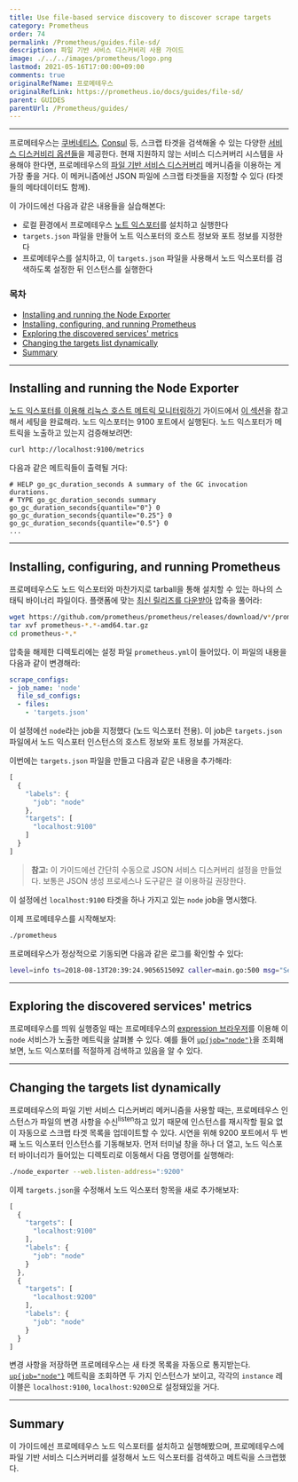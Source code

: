 ```yaml
---
title: Use file-based service discovery to discover scrape targets
category: Prometheus
order: 74
permalink: /Prometheus/guides.file-sd/
description: 파일 기반 서비스 디스커비리 사용 가이드
image: ./../../images/prometheus/logo.png
lastmod: 2021-05-16T17:00:00+09:00
comments: true
originalRefName: 프로메테우스
originalRefLink: https://prometheus.io/docs/guides/file-sd/
parent: GUIDES
parentUrl: /Prometheus/guides/
---
```


---

프로메테우스는 [쿠버네티스](../configuration#kubernetes_sd_config), [Consul](../configuration#consul_sd_config) 등, 스크랩 타겟을 검색해올 수 있는 다양한 [서비스 디스커비리 옵션들](https://github.com/prometheus/prometheus/tree/main/discovery)을 제공한다. 현재 지원하지 않는 서비스 디스커버리 시스템을 사용해야 한다면, 프로메테우스의 [파일 기반 서비스 디스커버리](../configuration/#file_sd_config) 메커니즘을 이용하는 게 가장 좋을 거다. 이 메커니즘에선 JSON 파일에 스크랩 타겟들을 지정할 수 있다 (타겟들의 메타데이터도 함께).

이 가이드에선 다음과 같은 내용들을 실습해본다:

- 로컬 환경에서 프로메테우스 [노트 익스포터](../guides.node-exporter)를 설치하고 실행한다
- `targets.json` 파일을 만들어 노트 익스포터의 호스트 정보와 포트 정보를 지정한다
- 프로메테우스를 설치하고, 이 `targets.json` 파일을 사용해서 노드 익스포터를 검색하도록 설정한 뒤 인스턴스를 실행한다

### 목차

- [Installing and running the Node Exporter](#installing-and-running-the-node-exporter)
- [Installing, configuring, and running Prometheus](#installing-configuring-and-running-prometheus)
- [Exploring the discovered services' metrics](#exploring-the-discovered-services-metrics)
- [Changing the targets list dynamically](#changing-the-targets-list-dynamically)
- [Summary](#summary)

---

## Installing and running the Node Exporter

[노드 익스포터를 이용해 리눅스 호스트 메트릭 모니터링하기](../guides.node-exporter) 가이드에서 [이 섹션](../guides.node-exporter#installing-and-running-the-node-exporter)을 참고해서 세팅을 완료해라. 노드 익스포터는 9100 포트에서 실행된다. 노드 익스포터가 메트릭을 노출하고 있는지 검증해보려면:

```sh
curl http://localhost:9100/metrics
```

다음과 같은 메트릭들이 출력될 거다:

```prometheus
# HELP go_gc_duration_seconds A summary of the GC invocation durations.
# TYPE go_gc_duration_seconds summary
go_gc_duration_seconds{quantile="0"} 0
go_gc_duration_seconds{quantile="0.25"} 0
go_gc_duration_seconds{quantile="0.5"} 0
...
```

---

## Installing, configuring, and running Prometheus

프로메테우스도 노드 익스포터와 마찬가지로 tarball을 통해 설치할 수 있는 하나의 스태틱 바이너리 파일이다. 플랫폼에 맞는 [최신 릴리즈를 다운받아](https://prometheus.io/download#prometheus) 압축을 풀어라:

```sh
wget https://github.com/prometheus/prometheus/releases/download/v*/prometheus-*.*-amd64.tar.gz
tar xvf prometheus-*.*-amd64.tar.gz
cd prometheus-*.*
```

압축을 해제한 디렉토리에는 설정 파일 `prometheus.yml`이 들어있다. 이 파일의 내용을 다음과 같이 변경해라:

```yaml
scrape_configs:
- job_name: 'node'
  file_sd_configs:
  - files:
    - 'targets.json'
```

이 설정에선 `node`라는 job을 지정했다 (노드 익스포터 전용). 이 job은 `targets.json` 파일에서 노드 익스포터 인스턴스의 호스트 정보와 포트 정보를 가져온다.

이번에는 `targets.json` 파일을 만들고 다음과 같은 내용을 추가해라:

```js
[
  {
    "labels": {
      "job": "node"
    },
    "targets": [
      "localhost:9100"
    ]
  }
]
```

> **참고:** 이 가이드에선 간단히 수동으로 JSON 서비스 디스커버리 설정을 만들었다. 보통은 JSON 생성 프로세스나 도구같은 걸 이용하길 권장한다.

이 설정에선 `localhost:9100` 타겟을 하나 가지고 있는 `node` job을 명시했다.

이제 프로메테우스를 시작해보자:

```sh
./prometheus
```

프로메테우스가 정상적으로 기동되면 다음과 같은 로그를 확인할 수 있다:

```sh
level=info ts=2018-08-13T20:39:24.905651509Z caller=main.go:500 msg="Server is ready to receive web requests."
```

---

## Exploring the discovered services' metrics

프로메테우스를 띄워 실행중일 때는 프로메테우스의 [expression 브라우저](../expression-browser)를 이용해 이 `node` 서비스가 노출한 메트릭을 살펴볼 수 있다. 예를 들어 [`up{job="node"}`](http://localhost:9090/graph?g0.range_input=1h&g0.expr=up%7Bjob%3D%22node%22%7D&g0.tab=1)을 조회해보면, 노드 익스포터를 적절하게 검색하고 있음을 알 수 있다.

---

## Changing the targets list dynamically

프로메테우스의 파일 기반 서비스 디스커버리 메커니즘을 사용할 때는, 프로메테우스 인스턴스가 파일의 변경 사항을 수신<sup>listen</sup>하고 있기 때문에 인스턴스를 재시작할 필요 없이 자동으로 스크랩 타겟 목록을 업데이트할 수 있다. 시연을 위해 9200 포트에서 두 번째 노드 익스포터 인스턴스를 기동해보자. 먼저 터미널 창을 하나 더 열고, 노드 익스포터 바이너리가 들어있는 디렉토리로 이동해서 다음 명령어를 실행해라:

```sh
./node_exporter --web.listen-address=":9200"
```

이제 `targets.json`을 수정해서 노드 익스포터 항목을 새로 추가해보자:

```js
[
  {
    "targets": [
      "localhost:9100"
    ],
    "labels": {
      "job": "node"
    }
  },
  {
    "targets": [
      "localhost:9200"
    ],
    "labels": {
      "job": "node"
    }
  }
]
```

변경 사항을 저장하면 프로메테우스는 새 타겟 목록을 자동으로 통지받는다. [`up{job="node"}`](http://localhost:9090/graph?g0.range_input=1h&g0.expr=up%7Bjob%3D%22node%22%7D&g0.tab=1) 메트릭을 조회하면 두 가지 인스턴스가 보이고, 각각의 `instance` 레이블은 `localhost:9100`, `localhost:9200`으로 설정돼있을 거다.

---

## Summary

이 가이드에선 프로메테우스 노드 익스포터를 설치하고 실행해봤으며, 프로메테우스에 파일 기반 서비스 디스커버리를 설정해서 노드 익스포터를 검색하고 메트릭을 스크랩했다.
